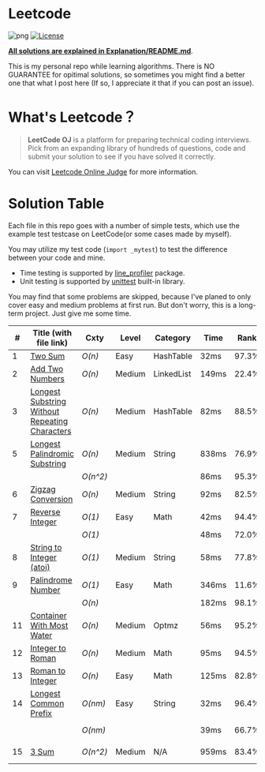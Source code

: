 # Leetcode

![png](https://img.shields.io/badge/language-Python%203-brightgreen.svg)
[![License](https://img.shields.io/badge/license-MIT-blue.svg)](LICENSE)

[**All solutions are explained in Explanation/README.md**](Explanation/README.md).

This is my personal repo while learning algorithms. There is NO GUARANTEE for opitimal solutions, so sometimes you might find a better one that what I post here (If so, I appreciate it that if you can post an issue). 

# What's Leetcode？

> **LeetCode OJ** is a platform for preparing technical coding interviews. Pick from an expanding library of hundreds of questions, code and submit your solution to see if you have solved it correctly.

You can visit [Leetcode Online Judge](https://leetcode.com/) for more information.

# Solution Table

Each file in this repo goes with a number of simple tests, which use the example test testcase on LeetCode(or some cases made by myself). 

You may utilize my test code (`import _mytest`) to test the difference between your code and mine. 
- Time testing is supported by [line_profiler](https://pypi.python.org/pypi/line_profiler/) package.
- Unit testing is supported by [unittest](https://docs.python.org/3/library/unittest.html) built-in library.

You may find that some problems are skipped, because I've planed to only cover easy and medium problems at first run. But don't worry, this is a long-term project. Just give me some time.

| # | Title (with file link) | Cxty | Level | Category | Time | Rank | Note |
| --- | --- | --- | --- | --- | --- | --- | --- |
| 1 | [Two Sum](0001.py) | *O(n)* | Easy | HashTable | 32ms | 97.3\% | |
| 2 | [Add Two Numbers](0002.py) | *O(n)* | Medium | LinkedList | 149ms | 22.4\% | |
| 3 | [Longest Substring Without Repeating Characters](0003.py) | *O(n)* | Medium | HashTable | 82ms | 88.5\% | |
| 5 | [Longest Palindromic Substring](0004.py) | *O(n)* | Medium | String | 838ms | 76.9\% | Manacher's Algo |
|  | | *O(n^2)* | | | 86ms | 95.3\% | Odd & Even |
| 6 | [Zigzag Conversion](0006.py) | *O(n)* | Medium | String | 92ms | 82.5\% | |
| 7 | [Reverse Integer](0007.py) | *O(1)* | Easy | Math | 42ms | 94.4\% | |
|  | | *O(1)* | | | 48ms | 72.0\% | No num2str |
| 8 | [String to Integer (atoi)](0008.py) | *O(1)* | Medium | String | 58ms | 77.8\% | |
| 9 | [Palindrome Number](0009.py) | *O(1)*| Easy | Math | 346ms | 11.6\% | O(1) Space |
| | | *O(n)* | | | 182ms | 98.1\% | O(n) Space | |
| 11 | [Container With Most Water](0011.py) | *O(n)* | Medium | Optmz | 56ms | 95.2\% | |
| 12 | [Integer to Roman](0012.py) | *O(n)* | Medium | Math | 95ms | 94.5\% | | 
| 13 | [Roman to Integer](0013.py) | *O(n)* | Easy | Math | 125ms | 82.8\% | |
| 14 | [Longest Common Prefix](0014.py) | *O(nm)* | Easy | String | 32ms | 96.4\% | Pythonic |
| | | *O(nm)* | | | 39ms | 66.7\% | `reduce` function |
| 15 | [3 Sum](0015.py) | *O(n^2)* | Medium | N/A | 959ms | 83.4\% | Scan from both sides |
